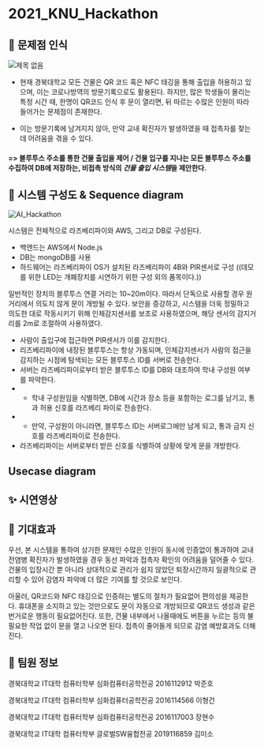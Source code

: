 # 2021_KNU_Hackathon

## 📝 문제점 인식
  ![제목 없음](https://user-images.githubusercontent.com/59030198/126649011-de272dad-7dbd-4c84-93bb-cb139b218196.png)

   - 현재 경북대학교 모든 건물은 QR 코드 혹은 NFC 태깅을 통해 출입을 허용하고 있으며, 이는 코로나방역의 방문기록으로도 활용된다. 
   하지만, 많은 학생들이 몰리는 특정 시간 때, 한명이 QR코드 인식 후 문이 열리면, 뒤 따르는 수많은 인원이 따라 들어가는 문제점이 존재한다.
   
   - 이는 방문기록에 남겨지지 않아, 만약 교내 확진자가 발생하였을 때 접촉자를 찾는데 어려움을 겪을 수 있다.
   
   #### => 블루투스 주소를 통한 건물 출입을 제어 / 건물 입구를 지나는 모든 블루투스 주소를 수집하여 DB에 저장하는, 비접촉 방식의 ***건물 출입 시스템***을 제안한다. 
   
## 🚀 시스템 구성도 & Sequence diagram
![AI_Hackathon](https://user-images.githubusercontent.com/59030198/126280274-d7fa1989-df9d-483f-a949-1afcdea1f726.png)

시스템은 전체적으로 라즈베리파이와 AWS, 그리고 DB로 구성된다.

 - 백엔드는 AWS에서 Node.js
 - DB는 mongoDB를 사용
 - 하드웨어는 라즈베리파이 OS가 설치된 라즈베리파이 4B와 PIR센서로 구성
((데모를 위한 LED는 개폐장치를 시연하기 위한 구성 외의 품목이다.))

일반적인 장치의 블루투스 연결 거리는 10~20m이다. 따라서 단독으로 사용할 경우 원거리에서 의도치 않게 문이 개방될 수 있다. 보안을 증강하고, 시스템을 더욱 정밀하고 의도한 대로 작동시키기 위해 인체감지센서를 보조로 사용하였으며, 해당 센서의 감지거리를 2m로 조절하여 사용하였다.

 - 사람이 출입구에 접근하면 PIR센서가 이를 감지한다.
 - 리즈베리파이에 내장된 블루투스는 항상 가동되며, 인체감지센서가 사람의 접근을 감지하는 시점에 탐색되는 모든 블루투스 ID를 서버로 전송한다.
 - 서버는 라즈베리파이로부터 받은 블루투스 ID를 DB와 대조하여 학내 구성원 여부를 파악한다.
 - - 학내 구성원임을 식별하면, DB에 시간과 장소 등을 포함하는 로그를 남기고, 통과 허용 신호를 라즈베리 파이로 전송한다.
 - - 만약, 구성원이 아니라면, 블루투스 ID는 서버로그에만 남게 되고, 통과 금지 신호를 라즈베리파이로 전송한다. 
 - 라즈베리파이는 서버로부터 받은 신호를 식별하여 상황에 맞게 문을 개방한다.


## Usecase diagram

## ✨ 시연영상

## 🤝 기대효과
우선, 본 시스템을 통하여 상기한 문제인 수많은 인원이 동시에 인증없이 통과하여 교내 전염병 확진자가 발생하였을 경우 동선 파악과 접촉자 확인의 어려움을 덜어줄 수 있다. 건물의 입장시간 뿐 아니라 상대적으로 관리가 쉽지 않았던 퇴장시간까지 일괄적으로 관리할 수 있어 감염자 파악에 더 많은 기여를 할 것으로 보인다.

아울러, QR코드와 NFC 태깅으로 인증하는 별도의 절차가 필요없어 편의성을 제공한다. 휴대폰을 소지하고 있는 것만으로도 문이 자동으로 개방되므로 QR코드 생성과 같은 번거로운 행동이 필요없어진다. 또한, 건물 내부에서 나올때에도 버튼을 누르는 등의 불필요한 작업 없이 문을 열고 나오면 된다. 접촉이 줄어들게 되므로 감염 예방효과도 더해진다.

## 👤 팀원 정보
경북대학교 IT대학 컴퓨터학부 심화컴퓨터공학전공 2016112912 박준호

경북대학교 IT대학 컴퓨터학부 심화컴퓨터공학전공 2016114566 이형건

경북대학교 IT대학 컴퓨터학부 심화컴퓨터공학전공 2016117003 장현수 

경북대학교 IT대학 컴퓨터학부 글로벌SW융합전공 2019116859 김미소

